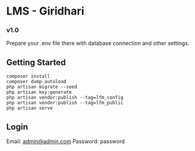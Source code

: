 # LMS - Giridhari
### v1.0

Prepare your .env file there with database connection and other settings.

## Getting Started

```
composer install
composer dump-autoload
php artisan migrate --seed
php artisan key:generate
php artisan vendor:publish --tag=lfm_config
php artisan vendor:publish --tag=lfm_public
php artisan serve
```

## Login

Email: admin@admin.com
Password: password